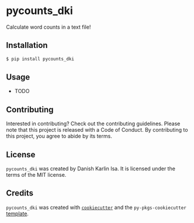 # pycounts_dki

Calculate word counts in a text file!

## Installation

```bash
$ pip install pycounts_dki
```

## Usage

- TODO

## Contributing

Interested in contributing? Check out the contributing guidelines. Please note that this project is released with a Code of Conduct. By contributing to this project, you agree to abide by its terms.

## License

`pycounts_dki` was created by Danish Karlin Isa. It is licensed under the terms of the MIT license.

## Credits

`pycounts_dki` was created with [`cookiecutter`](https://cookiecutter.readthedocs.io/en/latest/) and the `py-pkgs-cookiecutter` [template](https://github.com/py-pkgs/py-pkgs-cookiecutter).
